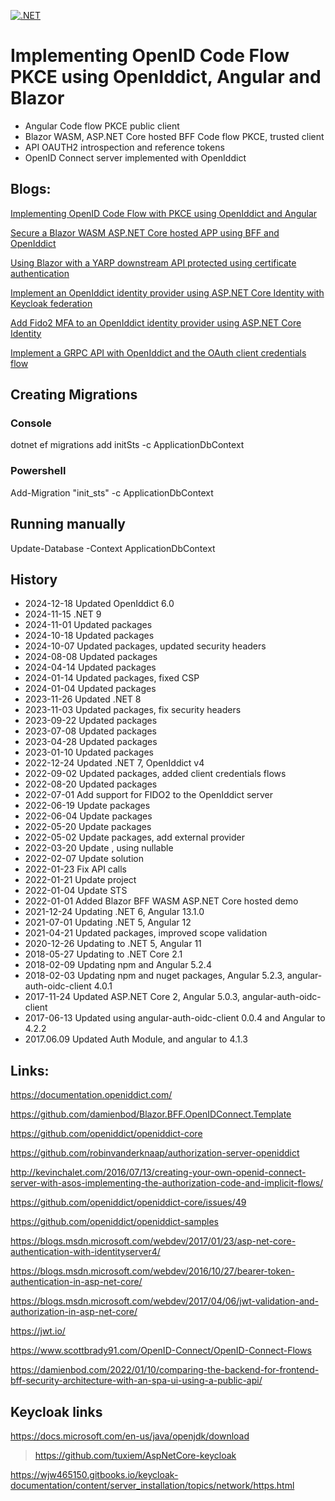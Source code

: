 [![.NET](https://github.com/damienbod/AspNetCoreOpeniddict/actions/workflows/dotnet.yml/badge.svg)](https://github.com/damienbod/AspNetCoreOpeniddict/actions/workflows/dotnet.yml)

# Implementing OpenID Code Flow PKCE using OpenIddict, Angular and Blazor

- Angular Code flow PKCE public client
- Blazor WASM, ASP.NET Core hosted BFF Code flow PKCE, trusted client
- API OAUTH2 introspection and reference tokens
- OpenID Connect server implemented with OpenIddict

## Blogs: 

[Implementing OpenID Code Flow with PKCE using OpenIddict and Angular](https://damienbod.com/2017/04/11/implementing-openid-implicit-flow-using-openiddict-and-angular/)

[Secure a Blazor WASM ASP.NET Core hosted APP using BFF and OpenIddict](https://damienbod.com/2022/01/03/secure-a-blazor-wasm-asp-net-core-hosted-app-using-bff-and-openiddict/)

[Using Blazor with a YARP downstream API protected using certificate authentication](https://damienbod.com/2022/02/07/using-blazor-with-a-yarp-downstream-api-protected-using-certificate-authentication/)

[Implement an OpenIddict identity provider using ASP.NET Core Identity with Keycloak federation](https://damienbod.com/2022/05/02/implement-an-openiddict-identity-provider-using-asp-net-core-identity-with-keycloak-federation/)

[Add Fido2 MFA to an OpenIddict identity provider using ASP.NET Core Identity](https://damienbod.com/2022/07/04/add-fido2-mfa-to-an-openiddict-identity-provider-using-asp-net-core-identity/)

[Implement a GRPC API with OpenIddict and the OAuth client credentials flow](https://damienbod.com/2022/09/05/implement-a-grpc-api-with-openiddict-and-oauth-the-client-credentials-flow/)

## Creating Migrations

### Console

dotnet ef migrations add initSts -c ApplicationDbContext

### Powershell

Add-Migration "init_sts" -c ApplicationDbContext  

## Running manually

Update-Database -Context ApplicationDbContext

## History

- 2024-12-18 Updated OpenIddict 6.0
- 2024-11-15 .NET 9
- 2024-11-01 Updated packages
- 2024-10-18 Updated packages
- 2024-10-07 Updated packages, updated security headers
- 2024-08-08 Updated packages
- 2024-04-14 Updated packages
- 2024-01-14 Updated packages, fixed CSP
- 2024-01-04 Updated packages
- 2023-11-26 Updated .NET 8
- 2023-11-03 Updated packages, fix security headers
- 2023-09-22 Updated packages
- 2023-07-08 Updated packages
- 2023-04-28 Updated packages
- 2023-01-10 Updated packages
- 2022-12-24 Updated .NET 7, OpenIddict v4
- 2022-09-02 Updated packages, added client credentials flows
- 2022-08-20 Updated packages
- 2022-07-01 Add support for FIDO2 to the OpenIddict server
- 2022-06-19 Update packages
- 2022-06-04 Update packages
- 2022-05-20 Update packages
- 2022-05-02 Update packages, add external provider
- 2022-03-20 Update , using nullable
- 2022-02-07 Update solution
- 2022-01-23 Fix API calls
- 2022-01-21 Update project
- 2022-01-04 Update STS 
- 2022-01-01 Added Blazor BFF WASM ASP.NET Core hosted demo
- 2021-12-24 Updating .NET 6, Angular 13.1.0
- 2021-07-01 Updating .NET 5, Angular 12
- 2021-04-21 Updated packages, improved scope validation
- 2020-12-26 Updating to .NET 5, Angular 11
- 2018-05-27 Updating to .NET Core 2.1
- 2018-02-09 Updating npm and Angular 5.2.4
- 2018-02-03 Updating npm and nuget packages, Angular 5.2.3, angular-auth-oidc-client 4.0.1
- 2017-11-24 Updated ASP.NET Core 2, Angular 5.0.3, angular-auth-oidc-client
- 2017-06-13 Updated using angular-auth-oidc-client 0.0.4 and Angular to 4.2.2
 - 2017.06.09 Updated Auth Module, and angular to 4.1.3

## Links:

https://documentation.openiddict.com/

https://github.com/damienbod/Blazor.BFF.OpenIDConnect.Template

https://github.com/openiddict/openiddict-core

https://github.com/robinvanderknaap/authorization-server-openiddict

http://kevinchalet.com/2016/07/13/creating-your-own-openid-connect-server-with-asos-implementing-the-authorization-code-and-implicit-flows/

https://github.com/openiddict/openiddict-core/issues/49

https://github.com/openiddict/openiddict-samples

https://blogs.msdn.microsoft.com/webdev/2017/01/23/asp-net-core-authentication-with-identityserver4/

https://blogs.msdn.microsoft.com/webdev/2016/10/27/bearer-token-authentication-in-asp-net-core/

https://blogs.msdn.microsoft.com/webdev/2017/04/06/jwt-validation-and-authorization-in-asp-net-core/

https://jwt.io/

https://www.scottbrady91.com/OpenID-Connect/OpenID-Connect-Flows

https://damienbod.com/2022/01/10/comparing-the-backend-for-frontend-bff-security-architecture-with-an-spa-ui-using-a-public-api/

## Keycloak links

https://docs.microsoft.com/en-us/java/openjdk/download

>https://github.com/tuxiem/AspNetCore-keycloak

https://wjw465150.gitbooks.io/keycloak-documentation/content/server_installation/topics/network/https.html
